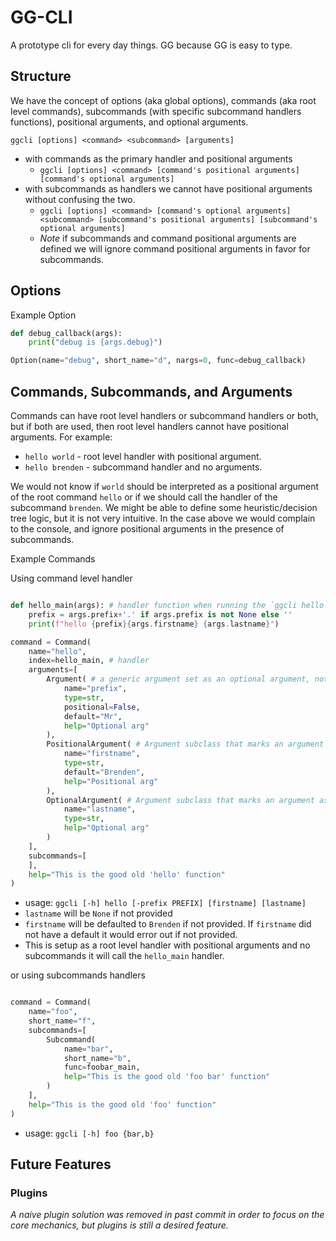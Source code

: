 # GG-CLI

A prototype cli for every day things. GG because GG is easy to type.

## Structure

We have the concept of options (aka global options), commands (aka root level commands), subcommands (with specific subcommand handlers functions), positional arguments, and optional arguments.

 `ggcli [options] <command> <subcommand> [arguments]`

- with commands as the primary handler and positional arguments
  - `ggcli [options] <command> [command's positional arguments] [command's optional arguments]`
- with subcommands as handlers we cannot have positional arguments without confusing the two.
  - `ggcli [options] <command> [command's optional arguments] <subcommand> [subcommand's positional arguments] [subcommand's optional arguments]`
  - *Note* if subcommands and command positional arguments are defined we will ignore command positional arguments in favor for subcommands.

## Options

Example Option

```python
def debug_callback(args):
    print("debug is {args.debug}")

Option(name="debug", short_name="d", nargs=0, func=debug_callback)
```

## Commands, Subcommands, and Arguments

Commands can have root level handlers or subcommand handlers or both, but if both are used, then root level handlers cannot have positional arguments. For example:

- `hello world` - root level handler with positional argument.
- `hello brenden` - subcommand handler and no arguments.

We would not know if `world` should be interpreted as a positional argument of the root command `hello` or if we should call the handler of the subcommand `brenden`. We might be able to define some heuristic/decision tree logic, but it is not very intuitive. In the case above we would complain to the console, and ignore positional arguments in the presence of subcommands.

Example Commands

Using command level handler

``` python

def hello_main(args): # handler function when running the `ggcli hello` command
    prefix = args.prefix+'.' if args.prefix is not None else ''
    print(f"hello {prefix}{args.firstname} {args.lastname}")

command = Command(
    name="hello",
    index=hello_main, # handler
    arguments=[
        Argument( # a generic argument set as an optional argument, not a positional argument
            name="prefix",
            type=str,
            positional=False,
            default="Mr",
            help="Optional arg"
        ),
        PositionalArgument( # Argument subclass that marks an argument as a positional argument. If no default and not provided it will provide an error message showing that it is required.
            name="firstname",
            type=str,
            default="Brenden",
            help="Positional arg"
        ),
        OptionalArgument( # Argument subclass that marks an argument as a optional argument, if no default and not provided by user it will be None.
            name="lastname",
            type=str,
            help="Optional arg"
        )
    ],
    subcommands=[
    ],
    help="This is the good old 'hello' function"
)
```

- usage: `ggcli [-h] hello [-prefix PREFIX] [firstname] [lastname]`
- `lastname` will be `None` if not provided
- `firstname` will be defaulted to `Brenden` if not provided. If `firstname` did not have a default it would error out if not provided.
- This is setup as a root level handler with positional arguments and no subcommands it will call the `hello_main` handler.

or using subcommands handlers

``` python

command = Command(
    name="foo",
    short_name="f",
    subcommands=[
        Subcommand(
            name="bar",
            short_name="b",
            func=foobar_main,
            help="This is the good old 'foo bar' function"
        )
    ],
    help="This is the good old 'foo' function"
)

```

- usage: `ggcli [-h] foo {bar,b}`

## Future Features

### Plugins

*A naive plugin solution was removed in past commit in order to focus on the core mechanics, but plugins is still a desired feature.*
